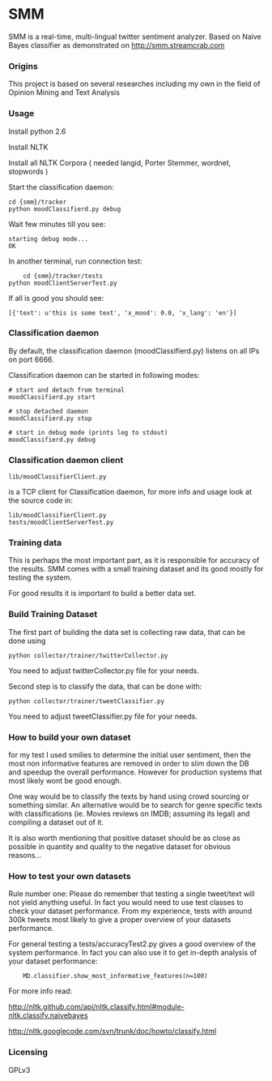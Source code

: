 SMM
==========

SMM is a real-time, multi-lingual twitter sentiment analyzer. Based on Naive Bayes classifier as demonstrated on http://smm.streamcrab.com


### Origins

This project is based on several researches including my own in the field of Opinion Mining and Text Analysis

### Usage

Install python 2.6

Install NLTK

Install all NLTK Corpora ( needed langid, Porter Stemmer, wordnet, stopwords )

Start the classification daemon:

	cd {smm}/tracker
	python moodClassifierd.py debug

Wait few minutes till you see:

	starting debug mode...
	OK

In another terminal, run connection test:

        cd {smm}/tracker/tests
	python moodClientServerTest.py

If all is good you should see:

	[{'text': u'this is some text', 'x_mood': 0.0, 'x_lang': 'en'}]


### Classification daemon
By default, the classification daemon (moodClassifierd.py) listens on all IPs on port 6666.

Classification daemon can be started in following modes:

	# start and detach from terminal
	moodClassifierd.py start

	# stop detached daemon
	moodClassifierd.py stop

	# start in debug mode (prints log to stdout)
	moodClassifierd.py debug


### Classification daemon client

	lib/moodClassifierClient.py

is a TCP client for Classification daemon, for more info and usage look at the source code in:

	lib/moodClassifierClient.py
	tests/moodClientServerTest.py


### Training data
This is perhaps the most important part, as it is responsible for accuracy of the results. SMM comes with a small training dataset and its good mostly for testing the system.

For good results it is important to build a better data set.


### Build Training Dataset

The first part of building the data set is collecting raw data, that can be done using

	python collector/trainer/twitterCollector.py

You need to adjust twitterCollector.py file for your needs.


Second step is to classify the data, that can be done with:

	python collector/trainer/tweetClassifier.py

You need to adjust tweetClassifier.py file for your needs.

### How to build your own dataset
for my test I used smilies to determine the initial user sentiment, then the most non informative features are removed in order to slim down the DB and speedup the overall performance.
However for production systems that most likely wont be good enough.

One way would be to classify the texts by hand using crowd sourcing or something similar.
An alternative would be to search for genre specific texts with classifications (ie. Movies reviews on IMDB; assuming its legal) and compiling a dataset out of it.

It is also worth mentioning that positive dataset should be as close as possible in quantity and quality to the negative dataset for obvious reasons...


### How to test your own datasets

Rule number one:  Please do remember that testing a single tweet/text will not yield anything useful. In fact you would need to use test classes to check your dataset performance. From my experience, tests with around 300k tweets most likely to give a proper overview of your datasets performance.

For general testing a tests/accuracyTest2.py gives a good overview of the system performance. In fact you can also use it to get in-depth analysis of your dataset performance:

		MD.classifier.show_most_informative_features(n=100)


For more info read:

http://nltk.github.com/api/nltk.classify.html#module-nltk.classify.naivebayes

http://nltk.googlecode.com/svn/trunk/doc/howto/classify.html



### Licensing
GPLv3
